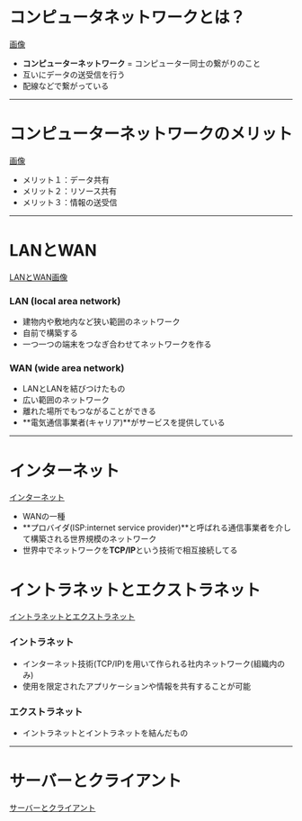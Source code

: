 # コンピュータネットワークとは？

[画像](./img/ネットワーク１.png)

- **コンピューターネットワーク** = コンピューター同士の繋がりのこと
- 互いにデータの送受信を行う
- 配線などで繋がっている

---

# コンピューターネットワークのメリット

[画像](./img/ネットワーク２.png)

- メリット１：データ共有
- メリット２：リソース共有
- メリット３：情報の送受信

---

# LANとWAN

[LANとWAN画像](./img/ネットワーク３.png)

### LAN (local area network)
- 建物内や敷地内など狭い範囲のネットワーク
- 自前で構築する
- 一つ一つの端末をつなぎ合わせてネットワークを作る

### WAN (wide area network)
- LANとLANを結びつけたもの
- 広い範囲のネットワーク
- 離れた場所でもつながることができる
- **電気通信事業者(キャリア)**がサービスを提供している

---

# インターネット

[インターネット](./img/ネットワーク４.png)

- WANの一種
- **プロバイダ(ISP:internet service provider)**と呼ばれる通信事業者を介して構築される世界規模のネットワーク
- 世界中でネットワークを**TCP/IP**という技術で相互接続してる

# イントラネットとエクストラネット

[イントラネットとエクストラネット](./img/ネットワーク５.png)

### イントラネット
- インターネット技術(TCP/IP)を用いて作られる社内ネットワーク(組織内のみ)
- 使用を限定されたアプリケーションや情報を共有することが可能

### エクストラネット
- イントラネットとイントラネットを結んだもの

---

# サーバーとクライアント

[サーバーとクライアント](./img/ネットワーク６.png)


